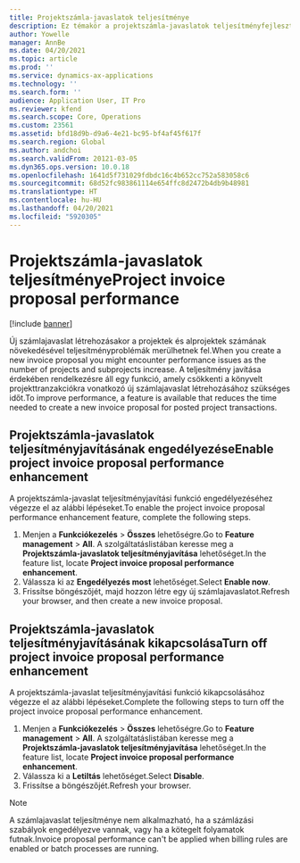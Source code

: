 ```yaml
---
title: Projektszámla-javaslatok teljesítménye
description: Ez témakör a projektszámla-javaslatok teljesítményfejlesztéséről nyújt tájékoztatást.
author: Yowelle
manager: AnnBe
ms.date: 04/20/2021
ms.topic: article
ms.prod: ''
ms.service: dynamics-ax-applications
ms.technology: ''
ms.search.form: ''
audience: Application User, IT Pro
ms.reviewer: kfend
ms.search.scope: Core, Operations
ms.custom: 23561
ms.assetid: bfd18d9b-d9a6-4e21-bc95-bf4af45f617f
ms.search.region: Global
ms.author: andchoi
ms.search.validFrom: 20121-03-05
ms.dyn365.ops.version: 10.0.18
ms.openlocfilehash: 1641d5f731029fdbdc16c4b652cc752a583058c6
ms.sourcegitcommit: 68d52fc983861114e654ffc8d2472b4db9b48981
ms.translationtype: HT
ms.contentlocale: hu-HU
ms.lasthandoff: 04/20/2021
ms.locfileid: "5920305"
---
```

# <a name="project-invoice-proposal-performance"></a><span data-ttu-id="acc41-103">Projektszámla-javaslatok teljesítménye</span><span class="sxs-lookup"><span data-stu-id="acc41-103">Project invoice proposal performance</span></span>

[!include [banner](../includes/banner.md)]

<span data-ttu-id="acc41-104">Új számlajavaslat létrehozásakor a projektek és alprojektek számának növekedésével teljesítményproblémák merülhetnek fel.</span><span class="sxs-lookup"><span data-stu-id="acc41-104">When you create a new invoice proposal you might encounter performance issues as the number of projects and subprojects increase.</span></span> <span data-ttu-id="acc41-105">A teljesítmény javítása érdekében rendelkezésre áll egy funkció, amely csökkenti a könyvelt projekttranzakciókra vonatkozó új számlajavaslat létrehozásához szükséges időt.</span><span class="sxs-lookup"><span data-stu-id="acc41-105">To improve performance, a feature is available that reduces the time needed to create a new invoice proposal for posted project transactions.</span></span>

## <a name="enable-project-invoice-proposal-performance-enhancement"></a><span data-ttu-id="acc41-106">Projektszámla-javaslatok teljesítményjavításának engedélyezése</span><span class="sxs-lookup"><span data-stu-id="acc41-106">Enable project invoice proposal performance enhancement</span></span>
<span data-ttu-id="acc41-107">A projektszámla-javaslat teljesítményjavítási funkció engedélyezéséhez végezze el az alábbi lépéseket.</span><span class="sxs-lookup"><span data-stu-id="acc41-107">To enable the project invoice proposal performance enhancement feature, complete the following steps.</span></span>

1.  <span data-ttu-id="acc41-108">Menjen a **Funkciókezelés** > **Összes** lehetőségre.</span><span class="sxs-lookup"><span data-stu-id="acc41-108">Go to **Feature management** > **All**.</span></span> <span data-ttu-id="acc41-109">A szolgáltatáslistában keresse meg a **Projektszámla-javaslatok teljesítményjavítása** lehetőséget.</span><span class="sxs-lookup"><span data-stu-id="acc41-109">In the feature list, locate **Project invoice proposal performance enhancement**.</span></span>
2.  <span data-ttu-id="acc41-110">Válassza ki az **Engedélyezés most** lehetőséget.</span><span class="sxs-lookup"><span data-stu-id="acc41-110">Select **Enable now**.</span></span>
3.  <span data-ttu-id="acc41-111">Frissítse böngészőjét, majd hozzon létre egy új számlajavaslatot.</span><span class="sxs-lookup"><span data-stu-id="acc41-111">Refresh your browser, and then create a new invoice proposal.</span></span>

## <a name="turn-off-project-invoice-proposal-performance-enhancement"></a><span data-ttu-id="acc41-112">Projektszámla-javaslatok teljesítményjavításának kikapcsolása</span><span class="sxs-lookup"><span data-stu-id="acc41-112">Turn off project invoice proposal performance enhancement</span></span>
<span data-ttu-id="acc41-113">A projektszámla-javaslat teljesítményjavítási funkció kikapcsolásához végezze el az alábbi lépéseket.</span><span class="sxs-lookup"><span data-stu-id="acc41-113">Complete the following steps to turn off the project invoice proposal performance enhancement.</span></span>

1.  <span data-ttu-id="acc41-114">Menjen a **Funkciókezelés** > **Összes** lehetőségre.</span><span class="sxs-lookup"><span data-stu-id="acc41-114">Go to **Feature management** > **All**.</span></span> <span data-ttu-id="acc41-115">A szolgáltatáslistában keresse meg a **Projektszámla-javaslatok teljesítményjavítása** lehetőséget.</span><span class="sxs-lookup"><span data-stu-id="acc41-115">In the feature list, locate **Project invoice proposal performance enhancement**.</span></span>
2.  <span data-ttu-id="acc41-116">Válassza ki a **Letiltás** lehetőséget.</span><span class="sxs-lookup"><span data-stu-id="acc41-116">Select **Disable**.</span></span>
3.  <span data-ttu-id="acc41-117">Frissítse a böngészőjét.</span><span class="sxs-lookup"><span data-stu-id="acc41-117">Refresh your browser.</span></span>

> [!NOTE]
> <span data-ttu-id="acc41-118">A számlajavaslat teljesítménye nem alkalmazható, ha a számlázási szabályok engedélyezve vannak, vagy ha a kötegelt folyamatok futnak.</span><span class="sxs-lookup"><span data-stu-id="acc41-118">Invoice proposal performance can't be applied when billing rules are enabled or batch processes are running.</span></span>
